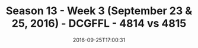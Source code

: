 ---
title: Season 13 - Week 3 (September 23 & 25, 2016) - DCGFFL - 4814 vs 4815
teams_score:
- team: 4814
  score:
- team: 4815
  score: 28
mvp: C. Babb (Forest), J. Connolly (Fuchsia)
game-ball: J. Heron (Forest); M. Ta-a (Fuchsia)
sportsperson: ''
season: 13
week: 3
date: '2016-09-25T17:00:31'
pageid: season-13-week-3-september-23-25-2016-4814-vs-4815
---